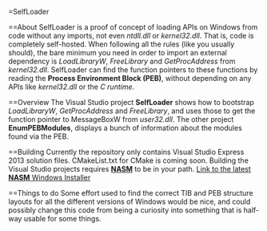 =SelfLoader

==About
SelfLoader is a proof of concept of loading APIs on Windows from code without any imports, not even *ntdll.dll* or *kernel32.dll*. That is, code is completely self-hosted.
When following all the rules (like you usually should), the bare minimum you need in order to import an external dependency is *LoadLibraryW*, *FreeLibrary* and *GetProcAddress*
from *kernel32.dll*. SelfLoader can find the function pointers to these functions by reading the **Process Environment Block (PEB)**, without depending on any APIs like *kernel32.dll*
or the *C runtime*.

==Overview
The Visual Studio project **SelfLoader** shows how to bootstrap *LoadLibraryW*, *GetProcAddress* and *FreeLibrary*, and uses those to get the function pointer to MessageBoxW from *user32.dll*.
The other project **EnumPEBModules**, displays a bunch of information about the modules found via the PEB.

==Building
Currently the repository only contains Visual Studio Express 2013 solution files. CMakeList.txt for CMake is coming soon. Building the Visual Studio projects requires
[**NASM**](http://www.nasm.us/) to be in your path. [Link to the latest **NASM** Windows Installer](http://www.nasm.us/pub/nasm/releasebuilds/2.11.06/win32/)

==Things to do
Some effort used to find the correct TIB and PEB structure layouts for all the different versions of Windows would be nice, and could possibly change this code from being a curiosity into
something that is half-way usable for some things.